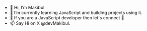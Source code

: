 - 👋 Hi, I’m Makibul.
- 🌱 I’m currently learning JavaScript and building projects using it.
- 💞️ If you are a JavaScript developer then let's connect 🚀
- 📫 Say Hi on X @devMakibul.
